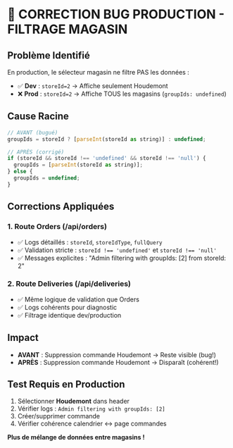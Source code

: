 # 🚨 CORRECTION BUG PRODUCTION - FILTRAGE MAGASIN

## **Problème Identifié**
En production, le sélecteur magasin ne filtre PAS les données :
- ✅ **Dev** : `storeId=2` → Affiche seulement Houdemont  
- ❌ **Prod** : `storeId=2` → Affiche TOUS les magasins (`groupIds: undefined`)

## **Cause Racine**
```javascript
// AVANT (bugué)
groupIds = storeId ? [parseInt(storeId as string)] : undefined;

// APRÈS (corrigé)  
if (storeId && storeId !== 'undefined' && storeId !== 'null') {
  groupIds = [parseInt(storeId as string)];
} else {
  groupIds = undefined;
}
```

## **Corrections Appliquées**

### **1. Route Orders (/api/orders)**
- ✅ Logs détaillés : `storeId`, `storeIdType`, `fullQuery`
- ✅ Validation stricte : `storeId !== 'undefined'` et `storeId !== 'null'`
- ✅ Messages explicites : "Admin filtering with groupIds: [2] from storeId: 2"

### **2. Route Deliveries (/api/deliveries)**  
- ✅ Même logique de validation que Orders
- ✅ Logs cohérents pour diagnostic
- ✅ Filtrage identique dev/production

## **Impact**
- **AVANT** : Suppression commande Houdemont → Reste visible (bug!)
- **APRÈS** : Suppression commande Houdemont → Disparaît (cohérent!)

## **Test Requis en Production**
1. Sélectionner **Houdemont** dans header
2. Vérifier logs : `Admin filtering with groupIds: [2]` 
3. Créer/supprimer commande
4. Vérifier cohérence calendrier ↔ page commandes

**Plus de mélange de données entre magasins !**